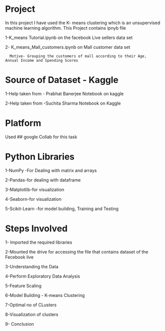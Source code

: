 # Project
In this project I have used the K- means clustering which is an unsupervised machine learning algorithm.
This Project contains ipnyb file 

1-K_means Tutorial.ipynb on the facebook Live sellers data set 	

2- K_means_Mall_customers.ipynb on Mall customer data set
 
      Motive- Grouping the customers of mall according to their Age, Annual Income and Spending Scores

# Source of Dataset - Kaggle
1-Help taken from - Prabhat Banerjee Notebook on kaggle

2-Help taken from -Suchita Sharma Notebook on Kaggle

# Platform
Used ## google Collab for this task

# Python Libraries
1-NumPy -For Dealing with matrix and arrays 

2-Pandas-for dealing with dataframe

3-Matplotlib-for visualization

4-Seaborn-for visualization

5-Scikit-Learn -for model building, Training and Testing

# Steps Involved
1- Imported the required libraries

2-Mounted the drive for accessing the file that contains dataset of the Fecebook live 

3-Understanding the Data 

4-Perform Exploratory Data Analysis

5-Feature Scaling

6-Model Building - K-means Clustering

7-Optimal no of CLusters

8-Visualization of clusters 

9- Conclusion

